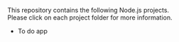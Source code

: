 This repository contains the following Node.js projects.  
Please click on each project folder for more information.  
- To do app
